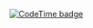 [![CodeTime badge](https://img.shields.io/endpoint?style=&url=https%3A%2F%2Fapi.codetime.dev%2Fshield%3Fid%3D1%26project%3Dcodetime-web%26in%3D0)](https://codetime.dev)
